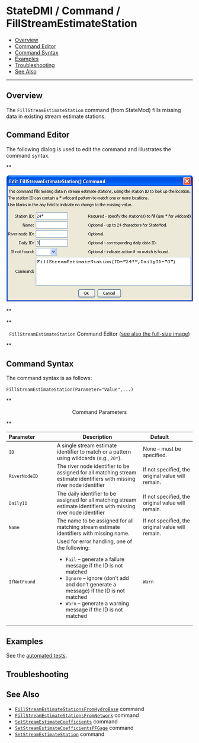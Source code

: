 # StateDMI / Command / FillStreamEstimateStation #

* [Overview](#overview)
* [Command Editor](#command-editor)
* [Command Syntax](#command-syntax)
* [Examples](#examples)
* [Troubleshooting](#troubleshooting)
* [See Also](#see-also)

-------------------------

## Overview ##

The `FillStreamEstimateStation` command (from StateMod)
fills missing data in existing stream estimate stations.

## Command Editor ##

The following dialog is used to edit the command and illustrates the command syntax.

**<p style="text-align: center;">
![FillStreamEstimateStation](FillStreamEstimateStation.png)
</p>**

**<p style="text-align: center;">
`FillStreamEstimateStation` Command Editor (<a href="../FillStreamEstimateStation.png">see also the full-size image</a>)
</p>**

## Command Syntax ##

The command syntax is as follows:

```text
FillStreamEstimateStation(Parameter="Value",...)
```
**<p style="text-align: center;">
Command Parameters
</p>**

| **Parameter**&nbsp;&nbsp;&nbsp;&nbsp;&nbsp;&nbsp;&nbsp;&nbsp;&nbsp;&nbsp;&nbsp;&nbsp; | **Description** | **Default**&nbsp;&nbsp;&nbsp;&nbsp;&nbsp;&nbsp;&nbsp;&nbsp;&nbsp;&nbsp; |
| --------------|-----------------|----------------- |
| `ID` | A single stream estimate identifier to match or a pattern using wildcards (e.g., `20*`). | None – must be specified. |
| `RiverNodeID` | The river node identifier to be assigned for all matching stream estimate identifiers with missing river node identifier | If not specified, the original value will remain. |
| `DailyID` | The daily identifier to be assigned for all matching stream estimate identifiers with missing river node identifier | If not specified, the original value will remain. |
| `Name` | The name to be assigned for all matching stream estimate identifiers with missing name. | If not specified, the original value will remain. |
| `IfNotFound` | Used for error handling, one of the following:<ul><li>`Fail` – generate a failure message if the ID is not matched</li><li>`Ignore` – ignore (don’t add and don’t generate a message) if the ID is not matched</li><li>`Warn` – generate a warning message if the ID is not matched</li></ul> | `Warn` |

## Examples ##

See the [automated tests](https://github.com/OpenCDSS/cdss-app-statedmi-test/tree/master/test/regression/commands/FillStreamEstimateStation).

## Troubleshooting ##

## See Also ##

* [`FillStreamEstimateStationsFromHydroBase`](../FillStreamEstimateStationsFromHydroBase/FillStreamEstimateStationsFromHydroBase.md) command
* [`FillStreamEstimateStationsFromNetwork`](../FillStreamEstimateStationsFromNetwork/FillStreamEstimateStationsFromNetwork.md) command
* [`SetStreamEstimateCoefficients`](../SetStreamEstimateCoefficients/SetStreamEstimateCoefficients.md) command
* [`SetStreamEstimateCoefficientsPFGage`](../SetStreamEstimateCoefficientsPFGage/SetStreamEstimateCoefficientsPFGage.md) command
* [`SetStreamEstimateStation`](../SetStreamEstimateStation/SetStreamEstimateStation.md) command
